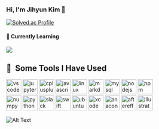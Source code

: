 ### Hi, I'm Jihyun Kim 👋

<!--![header](https://capsule-render.vercel.app/api?type=waving&color=timeGradient&height=200&section=header&text=Jihyun%20Kim&fontSize=30)-->

[![Solved.ac Profile](http://mazassumnida.wtf/api/v2/generate_badge?boj=rabBit64)](https://solved.ac/rabBit64/)

<div><h4>🌱 Currently Learning</h4></div>
<img src="https://img.shields.io/badge/React-20232A?style=for-the-badge&logo=react&logoColor=61DAFB" />

<h2> 🚀 &nbsp;Some Tools I Have Used</h2>
<p align="left">
<img src="https://cdn.jsdelivr.net/gh/devicons/devicon/icons/vscode/vscode-original.svg" alt="vscode" width="40" height="40"/>
<img src="https://cdn.jsdelivr.net/gh/devicons/devicon/icons/jupyter/jupyter-original.svg" alt="jupyter" width="40" height="40"/>
<img src="https://cdn.jsdelivr.net/gh/devicons/devicon/icons/cplusplus/cplusplus-original.svg" alt="cplusplus" width="40" height="40"/>
<img src="https://cdn.jsdelivr.net/gh/devicons/devicon/icons/javascript/javascript-original.svg" alt="javascript" width="40" height="40"/>
<img src="https://cdn.jsdelivr.net/gh/devicons/devicon/icons/linux/linux-original.svg" alt="linux" width="40" height="40"/>
<img src="https://cdn.jsdelivr.net/gh/devicons/devicon/icons/markdown/markdown-original.svg" alt="markdown" width="40" height="40"/>
<img src="https://cdn.jsdelivr.net/gh/devicons/devicon/icons/mysql/mysql-original-wordmark.svg" alt="mysql" width="40" height="40"/>
<img src="https://cdn.jsdelivr.net/gh/devicons/devicon/icons/nodejs/nodejs-original.svg" alt="nodejs" width="40" height="40"/>          
<img src="https://cdn.jsdelivr.net/gh/devicons/devicon/icons/npm/npm-original-wordmark.svg" alt="npm" width="40" height="40"/>
  <br/>
<img src="https://cdn.jsdelivr.net/gh/devicons/devicon/icons/numpy/numpy-original.svg" alt="numpy" width="40" height="40"/> 
<img src="https://cdn.jsdelivr.net/gh/devicons/devicon/icons/python/python-original-wordmark.svg" alt="python" width="40" height="40"/>
<img src="https://cdn.jsdelivr.net/gh/devicons/devicon/icons/slack/slack-original.svg" alt="slack" width="40" height="40" />
<img src="https://cdn.jsdelivr.net/gh/devicons/devicon/icons/swift/swift-original.svg" alt="swift" width="40" height="40" />         
<img src="https://cdn.jsdelivr.net/gh/devicons/devicon/icons/ubuntu/ubuntu-plain-wordmark.svg" alt="ubuntu" width="40" height="40"/>
<img src="https://cdn.jsdelivr.net/gh/devicons/devicon/icons/xcode/xcode-original.svg" alt="xcode" width="40" height="40"/>
<img src="https://cdn.jsdelivr.net/gh/devicons/devicon/icons/anaconda/anaconda-original.svg" alt="anaconda" width="40" height="40"/>
<img src="https://cdn.jsdelivr.net/gh/devicons/devicon/icons/aftereffects/aftereffects-original.svg" alt="aftereffects" width="40" height="40"/>
<img src="https://cdn.jsdelivr.net/gh/devicons/devicon/icons/illustrator/illustrator-plain.svg" alt="illustrator" width="40" height="40"/>       
</p>

![Alt Text](https://media.giphy.com/media/H4uE6w9G1uK4M/giphy.gif)  

